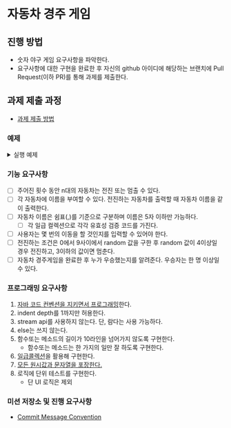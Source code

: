 # 자동차 경주 게임

## 진행 방법

- 숫자 야구 게임 요구사항을 파악한다.
- 요구사항에 대한 구현을 완료한 후 자신의 github 아이디에 해당하는 브랜치에 Pull Request(이하 PR)를 통해 과제를 제출한다.

## 과제 제출 과정

- [과제 제출 방법](https://github.com/next-step/nextstep-docs/tree/master/precourse)

### 예제

<details>
<summary>실행 예제</summary>

```bash
경주할 자동차 이름을 입력하세요.(이름은 쉼표(,) 기준으로 구분)
pobi,crong,honux
시도할 횟수는 몇회인가요?
5

실행 결과
pobi: -
crong: -
honux: -

pobi: --
crong: -
honux: --

pobi: ---
crong: --
honux: ---

pobi: ----
crong: ---
honux: ----

pobi: -----
crong: ----
honux: -----

pobi, honux가 최종 우승했습니다.
```

</details>

### 기능 요구사항

- [ ] 주어진 횟수 동안 n대의 자동차는 전진 또는 멈출 수 있다.
- [ ] 각 자동차에 이름을 부여할 수 있다. 전진하는 자동차를 출력할 때 자동차 이름을 같이 출력한다.
- [ ] 자동차 이름은 쉼표(,)를 기준으로 구분하며 이름은 5자 이하만 가능하다.
  - [ ] 각 일급 컬렉션으로 각각 유효성 검증 코드를 가진다.
- [ ] 사용자는 몇 번의 이동을 할 것인지를 입력할 수 있어야 한다.
- [ ] 전진하는 조건은 0에서 9사이에서 random 값을 구한 후 random 값이 4이상일 경우 전진하고, 3이하의 값이면 멈춘다.
- [ ] 자동차 경주게임을 완료한 후 누가 우승했는지를 알려준다. 우승자는 한 명 이상일 수 있다.

### 프로그래밍 요구사항

1. [자바 코드 컨벤션을 지키면서 프로그래밍](https://naver.github.io/hackday-conventions-java/)한다.
2. indent depth를 1까지만 허용한다.
3. stream api를 사용하지 않는다. 단, 람다는 사용 가능하다.
4. else는 쓰지 않는다.
5. 함수또는 메소드의 길이가 10라인을 넘어가지 않도록 구현한다.
   - 함수또는 메소드는 한 가지의 일만 잘 하도록 구현한다.
6. [일급콜렉션](https://developerfarm.wordpress.com/2012/02/01/object_calisthenics_/)을 활용해 구현한다.
7. [모든 원시값과 문자열을 포장한다.](https://developerfarm.wordpress.com/2012/01/27/object_calisthenics_4/)
8. 로직에 단위 테스트를 구현한다.
   - 단 UI 로직은 제외

### 미션 저장소 및 진행 요구사항

- [Commit Message Convention](https://gist.github.com/stephenparish/9941e89d80e2bc58a153)
